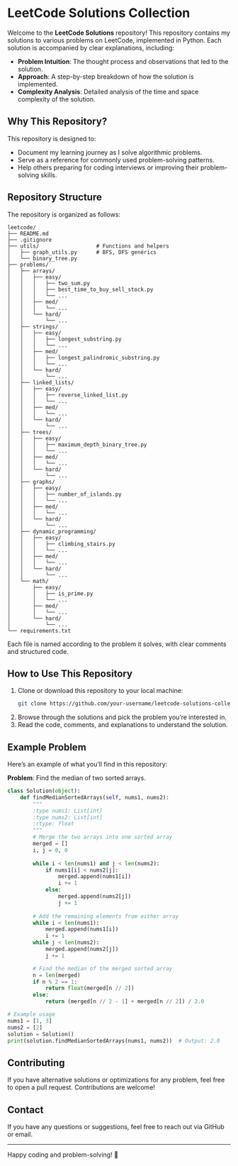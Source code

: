 # LeetCode Solutions Collection

Welcome to the **LeetCode Solutions** repository! This repository contains my solutions to various problems on LeetCode, implemented in Python. Each solution is accompanied by clear explanations, including:

- **Problem Intuition**: The thought process and observations that led to the solution.
- **Approach**: A step-by-step breakdown of how the solution is implemented.
- **Complexity Analysis**: Detailed analysis of the time and space complexity of the solution.

## Why This Repository?
This repository is designed to:

- Document my learning journey as I solve algorithmic problems.
- Serve as a reference for commonly used problem-solving patterns.
- Help others preparing for coding interviews or improving their problem-solving skills.

## Repository Structure
The repository is organized as follows:

```
leetcode/
├── README.md
├── .gitignore
├── utils/                  # Functions and helpers
│   ├── graph_utils.py      # BFS, DFS genérics
│   └── binary_tree.py
├── problems/
│   ├── arrays/
│   │   ├── easy/
│   │   │   ├── two_sum.py
│   │   │   ├── best_time_to_buy_sell_stock.py
│   │   │   └── ...
│   │   ├── med/
│   │   │   └── ...
│   │   └── hard/
│   │       └── ...
│   ├── strings/
│   │   ├── easy/
│   │   │   ├── longest_substring.py
│   │   │   └── ...
│   │   ├── med/
│   │   │   ├── longest_palindromic_substring.py
│   │   │   └── ...
│   │   └── hard/
│   │       └── ...
│   ├── linked_lists/
│   │   ├── easy/
│   │   │   ├── reverse_linked_list.py
│   │   │   └── ...
│   │   ├── med/
│   │   │   └── ...
│   │   └── hard/
│   │       └── ...
│   ├── trees/
│   │   ├── easy/
│   │   │   ├── maximum_depth_binary_tree.py
│   │   │   └── ...
│   │   ├── med/
│   │   │   └── ...
│   │   └── hard/
│   │       └── ...
│   ├── graphs/
│   │   ├── easy/
│   │   │   ├── number_of_islands.py
│   │   │   └── ...
│   │   ├── med/
│   │   │   └── ...
│   │   └── hard/
│   │       └── ...
│   ├── dynamic_programming/
│   │   ├── easy/
│   │   │   ├── climbing_stairs.py
│   │   │   └── ...
│   │   ├── med/
│   │   │   └── ...
│   │   └── hard/
│   │       └── ...
│   └── math/
│       ├── easy/
│       │   ├── is_prime.py
│       │   └── ...
│       ├── med/
│       │   └── ...
│       └── hard/
│           └── ...
└── requirements.txt
```

Each file is named according to the problem it solves, with clear comments and structured code.

## How to Use This Repository
1. Clone or download this repository to your local machine:
   ```bash
   git clone https://github.com/your-username/leetcode-solutions-collection.git
   ```
2. Browse through the solutions and pick the problem you’re interested in.
3. Read the code, comments, and explanations to understand the solution.

## Example Problem
Here’s an example of what you’ll find in this repository:

**Problem**: Find the median of two sorted arrays.

```python
class Solution(object):
    def findMedianSortedArrays(self, nums1, nums2):
        """
        :type nums1: List[int]
        :type nums2: List[int]
        :rtype: float
        """
        # Merge the two arrays into one sorted array
        merged = []
        i, j = 0, 0
        
        while i < len(nums1) and j < len(nums2):
            if nums1[i] < nums2[j]:
                merged.append(nums1[i])
                i += 1
            else:
                merged.append(nums2[j])
                j += 1
        
        # Add the remaining elements from either array
        while i < len(nums1):
            merged.append(nums1[i])
            i += 1
        while j < len(nums2):
            merged.append(nums2[j])
            j += 1

        # Find the median of the merged sorted array
        n = len(merged)
        if n % 2 == 1:
            return float(merged[n // 2])
        else:
            return (merged[n // 2 - 1] + merged[n // 2]) / 2.0

# Example usage
nums1 = [1, 3]
nums2 = [2]
solution = Solution()
print(solution.findMedianSortedArrays(nums1, nums2))  # Output: 2.0
```

## Contributing
If you have alternative solutions or optimizations for any problem, feel free to open a pull request. Contributions are welcome!

## Contact
If you have any questions or suggestions, feel free to reach out via GitHub or email.

---

Happy coding and problem-solving! :rocket:

